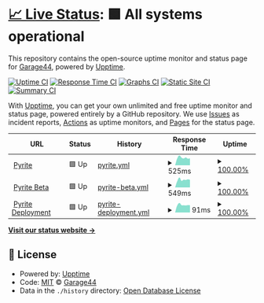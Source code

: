 # [📈 Live Status](https://uptime.pyrite.video): <!--live status--> **🟩 All systems operational**

This repository contains the open-source uptime monitor and status page for [Garage44](https://uptime.pyrite.video), powered by [Upptime](https://github.com/upptime/upptime).

[![Uptime CI](https://github.com/garage44/pyrite-uptime/workflows/Uptime%20CI/badge.svg)](https://github.com/upptime/upptime/actions?query=workflow%3A%22Uptime+CI%22)
[![Response Time CI](https://github.com/garage44/pyrite-uptime/workflows/Response%20Time%20CI/badge.svg)](https://github.com/upptime/upptime/actions?query=workflow%3A%22Response+Time+CI%22)
[![Graphs CI](https://github.com/garage44/pyrite-uptime/workflows/Graphs%20CI/badge.svg)](https://github.com/upptime/upptime/actions?query=workflow%3A%22Graphs+CI%22)
[![Static Site CI](https://github.com/garage44/pyrite-uptime/workflows/Static%20Site%20CI/badge.svg)](https://github.com/upptime/upptime/actions?query=workflow%3A%22Static+Site+CI%22)
[![Summary CI](https://github.com/garage44/pyrite-uptime/workflows/Summary%20CI/badge.svg)](https://github.com/upptime/upptime/actions?query=workflow%3A%22Summary+CI%22)

With [Upptime](https://upptime.js.org), you can get your own unlimited and free uptime monitor and status page, powered entirely by a GitHub repository. We use [Issues](https://github.com/garage44/pyrite-uptime/issues) as incident reports, [Actions](https://github.com/garage44/pyrite-uptime/actions) as uptime monitors, and [Pages](https://uptime.pyrite.video) for the status page.

<!--start: status pages-->
<!-- This summary is generated by Upptime (https://github.com/upptime/upptime) -->
<!-- Do not edit this manually, your changes will be overwritten -->
<!-- prettier-ignore -->
| URL | Status | History | Response Time | Uptime |
| --- | ------ | ------- | ------------- | ------ |
| <img alt="" src="https://favicons.githubusercontent.com/pyrite.video" height="13"> [Pyrite](https://pyrite.video) | 🟩 Up | [pyrite.yml](https://github.com/garage44/pyrite-uptime/commits/HEAD/history/pyrite.yml) | <details><summary><img alt="Response time graph" src="./graphs/pyrite/response-time-week.png" height="20"> 525ms</summary><br><a href="https://uptime.pyrite.video/history/pyrite"><img alt="Response time 544" src="https://img.shields.io/endpoint?url=https%3A%2F%2Fraw.githubusercontent.com%2Fgarage44%2Fpyrite-uptime%2FHEAD%2Fapi%2Fpyrite%2Fresponse-time.json"></a><br><a href="https://uptime.pyrite.video/history/pyrite"><img alt="24-hour response time 467" src="https://img.shields.io/endpoint?url=https%3A%2F%2Fraw.githubusercontent.com%2Fgarage44%2Fpyrite-uptime%2FHEAD%2Fapi%2Fpyrite%2Fresponse-time-day.json"></a><br><a href="https://uptime.pyrite.video/history/pyrite"><img alt="7-day response time 525" src="https://img.shields.io/endpoint?url=https%3A%2F%2Fraw.githubusercontent.com%2Fgarage44%2Fpyrite-uptime%2FHEAD%2Fapi%2Fpyrite%2Fresponse-time-week.json"></a><br><a href="https://uptime.pyrite.video/history/pyrite"><img alt="30-day response time 544" src="https://img.shields.io/endpoint?url=https%3A%2F%2Fraw.githubusercontent.com%2Fgarage44%2Fpyrite-uptime%2FHEAD%2Fapi%2Fpyrite%2Fresponse-time-month.json"></a><br><a href="https://uptime.pyrite.video/history/pyrite"><img alt="1-year response time 544" src="https://img.shields.io/endpoint?url=https%3A%2F%2Fraw.githubusercontent.com%2Fgarage44%2Fpyrite-uptime%2FHEAD%2Fapi%2Fpyrite%2Fresponse-time-year.json"></a></details> | <details><summary><a href="https://uptime.pyrite.video/history/pyrite">100.00%</a></summary><a href="https://uptime.pyrite.video/history/pyrite"><img alt="All-time uptime 100.00%" src="https://img.shields.io/endpoint?url=https%3A%2F%2Fraw.githubusercontent.com%2Fgarage44%2Fpyrite-uptime%2FHEAD%2Fapi%2Fpyrite%2Fuptime.json"></a><br><a href="https://uptime.pyrite.video/history/pyrite"><img alt="24-hour uptime 100.00%" src="https://img.shields.io/endpoint?url=https%3A%2F%2Fraw.githubusercontent.com%2Fgarage44%2Fpyrite-uptime%2FHEAD%2Fapi%2Fpyrite%2Fuptime-day.json"></a><br><a href="https://uptime.pyrite.video/history/pyrite"><img alt="7-day uptime 100.00%" src="https://img.shields.io/endpoint?url=https%3A%2F%2Fraw.githubusercontent.com%2Fgarage44%2Fpyrite-uptime%2FHEAD%2Fapi%2Fpyrite%2Fuptime-week.json"></a><br><a href="https://uptime.pyrite.video/history/pyrite"><img alt="30-day uptime 100.00%" src="https://img.shields.io/endpoint?url=https%3A%2F%2Fraw.githubusercontent.com%2Fgarage44%2Fpyrite-uptime%2FHEAD%2Fapi%2Fpyrite%2Fuptime-month.json"></a><br><a href="https://uptime.pyrite.video/history/pyrite"><img alt="1-year uptime 100.00%" src="https://img.shields.io/endpoint?url=https%3A%2F%2Fraw.githubusercontent.com%2Fgarage44%2Fpyrite-uptime%2FHEAD%2Fapi%2Fpyrite%2Fuptime-year.json"></a></details>
| <img alt="" src="https://favicons.githubusercontent.com/beta.pyrite.video" height="13"> [Pyrite Beta](https://beta.pyrite.video) | 🟩 Up | [pyrite-beta.yml](https://github.com/garage44/pyrite-uptime/commits/HEAD/history/pyrite-beta.yml) | <details><summary><img alt="Response time graph" src="./graphs/pyrite-beta/response-time-week.png" height="20"> 549ms</summary><br><a href="https://uptime.pyrite.video/history/pyrite-beta"><img alt="Response time 552" src="https://img.shields.io/endpoint?url=https%3A%2F%2Fraw.githubusercontent.com%2Fgarage44%2Fpyrite-uptime%2FHEAD%2Fapi%2Fpyrite-beta%2Fresponse-time.json"></a><br><a href="https://uptime.pyrite.video/history/pyrite-beta"><img alt="24-hour response time 533" src="https://img.shields.io/endpoint?url=https%3A%2F%2Fraw.githubusercontent.com%2Fgarage44%2Fpyrite-uptime%2FHEAD%2Fapi%2Fpyrite-beta%2Fresponse-time-day.json"></a><br><a href="https://uptime.pyrite.video/history/pyrite-beta"><img alt="7-day response time 549" src="https://img.shields.io/endpoint?url=https%3A%2F%2Fraw.githubusercontent.com%2Fgarage44%2Fpyrite-uptime%2FHEAD%2Fapi%2Fpyrite-beta%2Fresponse-time-week.json"></a><br><a href="https://uptime.pyrite.video/history/pyrite-beta"><img alt="30-day response time 552" src="https://img.shields.io/endpoint?url=https%3A%2F%2Fraw.githubusercontent.com%2Fgarage44%2Fpyrite-uptime%2FHEAD%2Fapi%2Fpyrite-beta%2Fresponse-time-month.json"></a><br><a href="https://uptime.pyrite.video/history/pyrite-beta"><img alt="1-year response time 552" src="https://img.shields.io/endpoint?url=https%3A%2F%2Fraw.githubusercontent.com%2Fgarage44%2Fpyrite-uptime%2FHEAD%2Fapi%2Fpyrite-beta%2Fresponse-time-year.json"></a></details> | <details><summary><a href="https://uptime.pyrite.video/history/pyrite-beta">100.00%</a></summary><a href="https://uptime.pyrite.video/history/pyrite-beta"><img alt="All-time uptime 100.00%" src="https://img.shields.io/endpoint?url=https%3A%2F%2Fraw.githubusercontent.com%2Fgarage44%2Fpyrite-uptime%2FHEAD%2Fapi%2Fpyrite-beta%2Fuptime.json"></a><br><a href="https://uptime.pyrite.video/history/pyrite-beta"><img alt="24-hour uptime 100.00%" src="https://img.shields.io/endpoint?url=https%3A%2F%2Fraw.githubusercontent.com%2Fgarage44%2Fpyrite-uptime%2FHEAD%2Fapi%2Fpyrite-beta%2Fuptime-day.json"></a><br><a href="https://uptime.pyrite.video/history/pyrite-beta"><img alt="7-day uptime 100.00%" src="https://img.shields.io/endpoint?url=https%3A%2F%2Fraw.githubusercontent.com%2Fgarage44%2Fpyrite-uptime%2FHEAD%2Fapi%2Fpyrite-beta%2Fuptime-week.json"></a><br><a href="https://uptime.pyrite.video/history/pyrite-beta"><img alt="30-day uptime 100.00%" src="https://img.shields.io/endpoint?url=https%3A%2F%2Fraw.githubusercontent.com%2Fgarage44%2Fpyrite-uptime%2FHEAD%2Fapi%2Fpyrite-beta%2Fuptime-month.json"></a><br><a href="https://uptime.pyrite.video/history/pyrite-beta"><img alt="1-year uptime 100.00%" src="https://img.shields.io/endpoint?url=https%3A%2F%2Fraw.githubusercontent.com%2Fgarage44%2Fpyrite-uptime%2FHEAD%2Fapi%2Fpyrite-beta%2Fuptime-year.json"></a></details>
| <img alt="" src="https://favicons.githubusercontent.com/pyrite.video" height="13"> [Pyrite Deployment](https://pyrite.video/deployment/upload) | 🟩 Up | [pyrite-deployment.yml](https://github.com/garage44/pyrite-uptime/commits/HEAD/history/pyrite-deployment.yml) | <details><summary><img alt="Response time graph" src="./graphs/pyrite-deployment/response-time-week.png" height="20"> 91ms</summary><br><a href="https://uptime.pyrite.video/history/pyrite-deployment"><img alt="Response time 91" src="https://img.shields.io/endpoint?url=https%3A%2F%2Fraw.githubusercontent.com%2Fgarage44%2Fpyrite-uptime%2FHEAD%2Fapi%2Fpyrite-deployment%2Fresponse-time.json"></a><br><a href="https://uptime.pyrite.video/history/pyrite-deployment"><img alt="24-hour response time 84" src="https://img.shields.io/endpoint?url=https%3A%2F%2Fraw.githubusercontent.com%2Fgarage44%2Fpyrite-uptime%2FHEAD%2Fapi%2Fpyrite-deployment%2Fresponse-time-day.json"></a><br><a href="https://uptime.pyrite.video/history/pyrite-deployment"><img alt="7-day response time 91" src="https://img.shields.io/endpoint?url=https%3A%2F%2Fraw.githubusercontent.com%2Fgarage44%2Fpyrite-uptime%2FHEAD%2Fapi%2Fpyrite-deployment%2Fresponse-time-week.json"></a><br><a href="https://uptime.pyrite.video/history/pyrite-deployment"><img alt="30-day response time 91" src="https://img.shields.io/endpoint?url=https%3A%2F%2Fraw.githubusercontent.com%2Fgarage44%2Fpyrite-uptime%2FHEAD%2Fapi%2Fpyrite-deployment%2Fresponse-time-month.json"></a><br><a href="https://uptime.pyrite.video/history/pyrite-deployment"><img alt="1-year response time 91" src="https://img.shields.io/endpoint?url=https%3A%2F%2Fraw.githubusercontent.com%2Fgarage44%2Fpyrite-uptime%2FHEAD%2Fapi%2Fpyrite-deployment%2Fresponse-time-year.json"></a></details> | <details><summary><a href="https://uptime.pyrite.video/history/pyrite-deployment">100.00%</a></summary><a href="https://uptime.pyrite.video/history/pyrite-deployment"><img alt="All-time uptime 100.00%" src="https://img.shields.io/endpoint?url=https%3A%2F%2Fraw.githubusercontent.com%2Fgarage44%2Fpyrite-uptime%2FHEAD%2Fapi%2Fpyrite-deployment%2Fuptime.json"></a><br><a href="https://uptime.pyrite.video/history/pyrite-deployment"><img alt="24-hour uptime 100.00%" src="https://img.shields.io/endpoint?url=https%3A%2F%2Fraw.githubusercontent.com%2Fgarage44%2Fpyrite-uptime%2FHEAD%2Fapi%2Fpyrite-deployment%2Fuptime-day.json"></a><br><a href="https://uptime.pyrite.video/history/pyrite-deployment"><img alt="7-day uptime 100.00%" src="https://img.shields.io/endpoint?url=https%3A%2F%2Fraw.githubusercontent.com%2Fgarage44%2Fpyrite-uptime%2FHEAD%2Fapi%2Fpyrite-deployment%2Fuptime-week.json"></a><br><a href="https://uptime.pyrite.video/history/pyrite-deployment"><img alt="30-day uptime 100.00%" src="https://img.shields.io/endpoint?url=https%3A%2F%2Fraw.githubusercontent.com%2Fgarage44%2Fpyrite-uptime%2FHEAD%2Fapi%2Fpyrite-deployment%2Fuptime-month.json"></a><br><a href="https://uptime.pyrite.video/history/pyrite-deployment"><img alt="1-year uptime 100.00%" src="https://img.shields.io/endpoint?url=https%3A%2F%2Fraw.githubusercontent.com%2Fgarage44%2Fpyrite-uptime%2FHEAD%2Fapi%2Fpyrite-deployment%2Fuptime-year.json"></a></details>

<!--end: status pages-->

[**Visit our status website →**](https://uptime.pyrite.video)

## 📄 License

- Powered by: [Upptime](https://github.com/upptime/upptime)
- Code: [MIT](./LICENSE) © [Garage44](https://uptime.pyrite.video)
- Data in the `./history` directory: [Open Database License](https://opendatacommons.org/licenses/odbl/1-0/)
